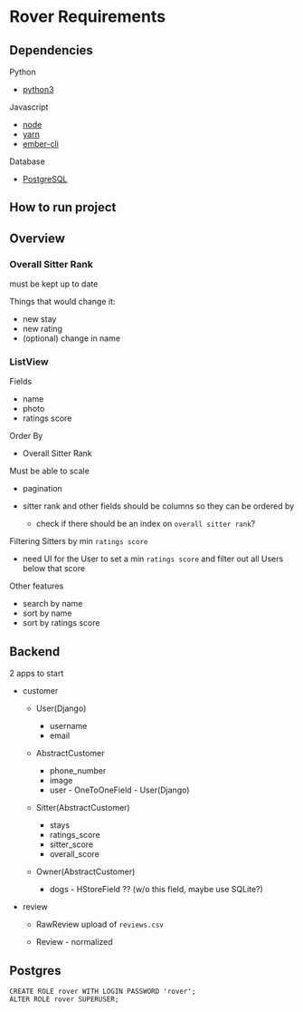 # Rover Requirements

## Dependencies

Python

- [python3](https://www.python.org/downloads/)

Javascript

- [node](https://nodejs.org/en/)
- [yarn](https://yarnpkg.com/)
- [ember-cli](https://www.emberjs.com/)

Database

- [PostgreSQL](https://www.postgresql.org/)

## How to run project



## Overview

### Overall Sitter Rank

must be kept up to date

Things that would change it:

- new stay
- new rating
- (optional) change in name

### ListView

Fields

- name
- photo
- ratings score

Order By

- Overall Sitter Rank

Must be able to scale

- pagination
- sitter rank and other fields should be columns so they can be ordered by

	- check if there should be an index on `overall sitter rank`?

Filtering Sitters by min `ratings score`

- need UI for the User to set a min `ratings score` and filter out all Users below that score

Other features

- search by name
- sort by name
- sort by ratings score


## Backend

2 apps to start

- customer

	- User(Django)

		- username
		- email

	- AbstractCustomer

		- phone_number
		- image
		- user - OneToOneField - User(Django)
		
	- Sitter(AbstractCustomer)

		- stays
		- ratings_score
		- sitter_score
		- overall_score

	- Owner(AbstractCustomer)

		- dogs - HStoreField ?? (w/o this field, maybe use SQLite?)
	
- review

	- RawReview upload of `reviews.csv`

	- Review - normalized


## Postgres

```
CREATE ROLE rover WITH LOGIN PASSWORD 'rover';
ALTER ROLE rover SUPERUSER;
```


